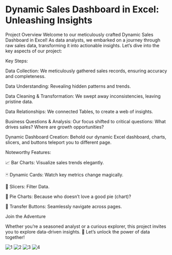 # Dynamic Sales Dashboard in Excel: Unleashing Insights
Project Overview
Welcome to our meticulously crafted Dynamic Sales Dashboard in Excel! As data analysts, we embarked on a journey through raw sales data, transforming it into actionable insights. Let’s dive into the key aspects of our project:

Key Steps:

Data Collection: We meticulously gathered sales records, ensuring accuracy and completeness.

Data Understanding: Revealing hidden patterns and trends.

Data Cleaning & Transformation: We swept away inconsistencies, leaving pristine data.

Data Relationships: We connected Tables, to create a web of insights.

Business Questions & Analysis: Our focus shifted to critical questions: What drives sales? Where are growth opportunities?

Dynamic Dashboard Creation: Behold our dynamic Excel dashboard, charts, slicers, and buttons teleport you to different page.

Noteworthy Features:

📈 Bar Charts: Visualize sales trends elegantly.

🃏 Dynamic Cards: Watch key metrics change magically.

🍰 Slicers: Filter Data.

🥧 Pie Charts: Because who doesn’t love a good pie (chart)?

🚀 Transfer Buttons: Seamlessly navigate across pages.

Join the Adventure

Whether you’re a seasoned analyst or a curious explorer, this project invites you to explore data-driven insights. 🌠 Let’s unlock the power of data together!


![1](https://github.com/MohammedAhmed185/Dynamic-Sales-Dashboard-in-Excel-Unleashing-Insights/assets/84413710/dc6f40e8-6109-4aa5-97b0-145aaf60549d)
![2](https://github.com/MohammedAhmed185/Dynamic-Sales-Dashboard-in-Excel-Unleashing-Insights/assets/84413710/b583423e-fbe6-4f02-b973-2abe6a31264d)
![3](https://github.com/MohammedAhmed185/Dynamic-Sales-Dashboard-in-Excel-Unleashing-Insights/assets/84413710/8f3e122b-1ca6-4190-8e33-32ac1f137442)
![4](https://github.com/MohammedAhmed185/Dynamic-Sales-Dashboard-in-Excel-Unleashing-Insights/assets/84413710/d74e2802-6e2f-4d08-b761-d2390985b29f)
